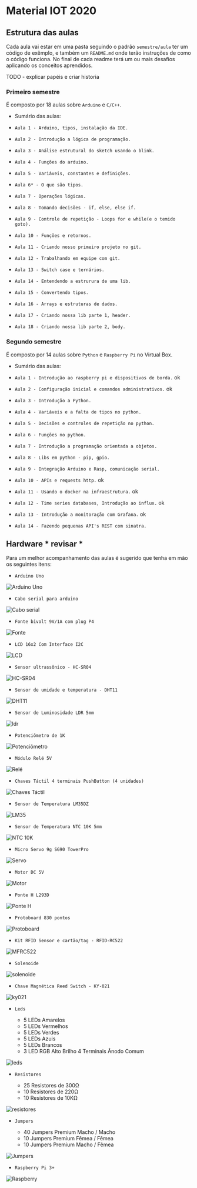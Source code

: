 # Material IOT 2020

## Estrutura das aulas
Cada aula vai estar em uma pasta seguindo o padrão `semestre/aula` ter um código de exêmplo,
e também um `README.md` onde terão instruções de como o código funciona. No final de cada readme terá
um ou mais desafios aplicando os conceitos aprendidos.

TODO - explicar papéis e criar historia

### Primeiro semestre

É composto por 18 aulas sobre `Arduino` e `C/C++`.

 - Sumário das aulas:

  * `Aula 1 - Arduino, tipos, instalação da IDE.`

  * `Aula 2 - Introdução a lógica de programação.`

  * `Aula 3 - Análise estrutural do sketch usando o blink.`

  * `Aula 4 - Funções do arduino.`

  * `Aula 5 - Variáveis, constantes e definições.`

  * `Aula 6* - O que são tipos.`

  * `Aula 7 - Operações lógicas.`

  * `Aula 8 - Tomando decisões - if, else, else if.`

  * `Aula 9 - Controle de repetição - Loops for e while(e o temido goto).`

  * `Aula 10 - Funções e retornos.`

  * `Aula 11 - Criando nosso primeiro projeto no git.`

  * `Aula 12 - Trabalhando em equipe com git.`

  * `Aula 13 - Switch case e ternários.`

  * `Aula 14 - Entendendo a estrurura de uma lib.`

  * `Aula 15 - Convertendo tipos.`

  * `Aula 16 - Arrays e estruturas de dados.`

  * `Aula 17 - Criando nossa lib parte 1, header.`

  * `Aula 18 - Criando nossa lib parte 2, body.`



### Segundo semestre

É composto por 14 aulas sobre `Python` e `Raspberry Pi` no Virtual Box.

 - Sumário das aulas:

  * `Aula 1 - Introdução ao raspberry pi e dispositivos de borda.` ok

  * `Aula 2 - Configuração inicial e comandos administrativos.` ok

  * `Aula 3 - Introdução a Python.`

  * `Aula 4 - Variáveis e a falta de tipos no python.`

  * `Aula 5 - Decisões e controles de repetição no python.`

  * `Aula 6 - Funções no python.`

  * `Aula 7 - Introdução a programação orientada a objetos.`

  * `Aula 8 - Libs em python - pip, gpio.`

  * `Aula 9 - Integração Arduino e Rasp, comunicação serial.`

  * `Aula 10 - APIs e requests http.` ok

  * `Aula 11 - Usando o docker na infraestrutura.` ok

  * `Aula 12 - Time series databases, Introdução ao influx.` ok

  * `Aula 13 - Introdução a monitoração com Grafana.` ok

  * `Aula 14 - Fazendo pequenas API's REST com sinatra.`


## Hardware * revisar *

Para um melhor acompanhamento das aulas é sugerido que tenha em mão os seguintes itens:

* `Arduino Uno`

![Arduino Uno](.../../img/doc/arduino.jpg)


* `Cabo serial para arduino`

![Cabo serial](.../../img/doc/serial.jpg)


* `Fonte bivolt 9V/1A com plug P4`

![Fonte](.../../img/doc/fonte.jpg)


* `LCD 16x2 Com Interface I2C`

![LCD](.../../img/doc/lcd.jpg)


* `Sensor ultrassônico - HC-SR04`

![HC-SR04](.../../img/doc/HC-SR04.jpg)


* `Sensor de umidade e temperatura - DHT11`

![DHT11](.../../img/doc/dht11.jpg)


* `Sensor de Luminosidade LDR 5mm`

![ldr](.../../img/doc/ldr.jpg)


* `Potenciômetro de 1K`

![Potenciômetro](.../../img/doc/pot.jpeg)


* `Módulo Relé 5V`

![Relé](.../../img/doc/rele.jpg)


* `Chaves Táctil 4 terminais PushButton (4 unidades)`

![Chaves Táctil](.../../img/doc/chave.jpg)


* `Sensor de Temperatura LM35DZ`

![LM35](.../../img/doc/lm35.jpeg)


* `Sensor de Temperatura NTC 10K 5mm`

![NTC 10K](.../../img/doc/ntk.jpg)


* `Micro Servo 9g SG90 TowerPro`

![Servo](.../../img/doc/servo.jpg)


* `Motor DC 5V`

![Motor](.../../img/doc/motor.jpg)


* `Ponte H L293D`

![Ponte H](.../../img/doc/ponteh.jpg)


* `Protoboard 830 pontos`

![Protoboard](.../../img/doc/proto.jpeg)


* `Kit RFID Sensor e cartão/tag - RFID-RC522`

![MFRC522](.../../img/doc/MFRC522.jpg)


* `Solenoide`

![solenoide](.../../img/doc/solenoide.jpg)


* `Chave Magnética Reed Switch - KY-021`

![ky021](.../../img/doc/ky021.jpg)


* `Leds`

  - 5 LEDs Amarelos
  - 5 LEDs Vermelhos
  - 5 LEDs Verdes
  - 5 LEDs Azuis
  - 5 LEDs Brancos
  - 3 LED RGB Alto Brilho 4 Terminais Ânodo Comum

![leds](.../../img/doc/leds.jpg)


* `Resistores`

  - 25 Resistores de 300Ω
  - 10 Resistores de 220Ω
  - 10 Resistores de 10KΩ

![resistores](.../../img/doc/resistores.png)


* `Jumpers`

  - 40	 Jumpers Premium Macho / Macho
  - 10	 Jumpers Premium Fêmea / Fêmea
  - 10	 Jumpers Premium Macho / Fêmea

![Jumpers](.../../img/doc/jumpers.png)

* `Raspberry Pi 3+`

![Raspberry](.../../img/doc/raspberry.jpg)
